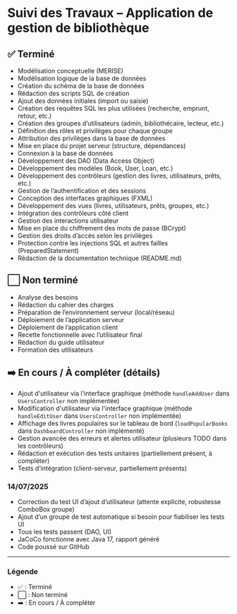 # Suivi des Travaux – Application de gestion de bibliothèque

## ✅ Terminé
- Modélisation conceptuelle (MERISE)
- Modélisation logique de la base de données
- Création du schéma de la base de données
- Rédaction des scripts SQL de création
- Ajout des données initiales (import ou saisie)
- Création des requêtes SQL les plus utilisées (recherche, emprunt, retour, etc.)
- Création des groupes d’utilisateurs (admin, bibliothécaire, lecteur, etc.)
- Définition des rôles et privilèges pour chaque groupe
- Attribution des privilèges dans la base de données
- Mise en place du projet serveur (structure, dépendances)
- Connexion à la base de données
- Développement des DAO (Data Access Object)
- Développement des modèles (Book, User, Loan, etc.)
- Développement des contrôleurs (gestion des livres, utilisateurs, prêts, etc.)
- Gestion de l’authentification et des sessions
- Conception des interfaces graphiques (FXML)
- Développement des vues (livres, utilisateurs, prêts, groupes, etc.)
- Intégration des contrôleurs côté client
- Gestion des interactions utilisateur
- Mise en place du chiffrement des mots de passe (BCrypt)
- Gestion des droits d’accès selon les privilèges
- Protection contre les injections SQL et autres failles (PreparedStatement)
- Rédaction de la documentation technique (README.md)

## ⬜ Non terminé
- Analyse des besoins
- Rédaction du cahier des charges
- Préparation de l’environnement serveur (local/réseau)
- Déploiement de l’application serveur
- Déploiement de l’application client
- Recette fonctionnelle avec l’utilisateur final
- Rédaction du guide utilisateur
- Formation des utilisateurs

## ➡️ En cours / À compléter (détails)
- Ajout d'utilisateur via l'interface graphique (méthode `handleAddUser` dans `UsersController` non implémentée)
- Modification d'utilisateur via l'interface graphique (méthode `handleEditUser` dans `UsersController` non implémentée)
- Affichage des livres populaires sur le tableau de bord (`loadPopularBooks` dans `DashboardController` non implémenté)
- Gestion avancée des erreurs et alertes utilisateur (plusieurs TODO dans les contrôleurs)
- Rédaction et exécution des tests unitaires (partiellement présent, à compléter)
- Tests d’intégration (client-serveur, partiellement présents)

### 14/07/2025
- Correction du test UI d’ajout d’utilisateur (attente explicite, robustesse ComboBox groupe)
- Ajout d’un groupe de test automatique si besoin pour fiabiliser les tests UI
- Tous les tests passent (DAO, UI)
- JaCoCo fonctionne avec Java 17, rapport généré
- Code poussé sur GitHub

---

### Légende
- ✅ : Terminé
- ⬜ : Non terminé
- ➡️ : En cours / À compléter 